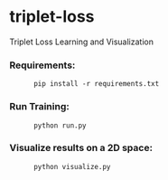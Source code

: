 # triplet-loss
Triplet Loss Learning and Visualization

### Requirements:

          pip install -r requirements.txt
          
### Run Training:

          python run.py
          
### Visualize results on a 2D space:

          python visualize.py
